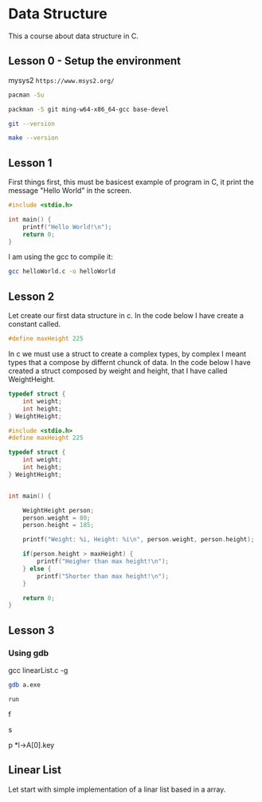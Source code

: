 
# Data Structure

This a course about data structure in C.

## Lesson 0 - Setup the environment

mysys2 `https://www.msys2.org/`

```bash
pacman -Su
```

```bash
packman -S git ming-w64-x86_64-gcc base-devel
```

```bash
git --version
```

```bash
make --version
```

## Lesson 1

First things first, this must be basicest example of program in C, it print the message "Hello World" in the screen.

```c
#include <stdio.h>

int main() {
    printf("Hello World!\n");
    return 0;
}
```

I am using the gcc to compile it:

```bash
gcc helloWorld.c -o helloWorld
```

## Lesson 2

Let create our first data structure in c. In the code below I have create a constant called.

```c
#define maxHeight 225
```

In c we must use a struct to create a complex types, by complex I meant types that a compose by differnt chunck of data. In the code below I have created a struct composed by weight and height, that I have called WeightHeight.

```c
typedef struct {
    int weight;
    int height;
} WeightHeight;
```

```c
#include <stdio.h>
#define maxHeight 225

typedef struct {
    int weight;
    int height;
} WeightHeight;


int main() {

    WeightHeight person;
    person.weight = 80;
    person.height = 185;

    printf("Weight: %i, Height: %i\n", person.weight, person.height);

    if(person.height > maxHeight) {
        printf("Heigher than max height!\n");
    } else {
        printf("Shorter than max height!\n");
    }

    return 0;
}
```

## Lesson 3

### Using gdb

gcc linearList.c -g

```bash
gdb a.exe
```

```bahs
run
```

f

s

p *l->A[0].key

## Linear List

Let start with simple implementation of a linar list based in a array.